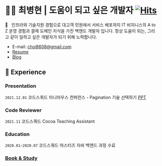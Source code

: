 # :ok_man:&nbsp;최병현 | 도움이 되고 싶은 개발자 [![Hits](https://hits.seeyoufarm.com/api/count/incr/badge.svg?url=https%3A%2F%2Fgithub.com%2FHyune-c%2Fhit-counter&count_bg=%2379C83D&title_bg=%23555555&icon=&icon_color=%23E7E7E7&title=hits&edge_flat=false)](https://hits.seeyoufarm.com)

:wave:&nbsp;&nbsp;&nbsp;인프라와 기술지원 경험으로 대고객 민원에서 서비스 배포까지 IT 비지니스의 A to Z 운영 경험과 결제 도메인 지식을 가진 백엔드 개발자 입니다. 항상 도움이 되는, 그리고 같이 일하고 싶은 개발자가 되기 위해 노력합니다.

- E-mail: choi8608@gmail.com
- [Resume](https://eastern-starflower-6ac.notion.site/203ddcc7f3d74e4e819acac3627d9e26)
- [Blog](https://hyune-c.tistory.com/)

🌟 Experience 
---

### Presentation

`2021.12.01` 코드스쿼드 미니마우스 컨퍼런스 - Pagination 기술 선택하기 [PPT](https://docs.google.com/presentation/d/1QZ28dxJaPvExyqyO70bhE6EuTloz1l5cqTpDjxhf4y8/edit#slide=id.g1034e8bbc9b_21_376)

### Code Reviewer

`2021.11` 코드스쿼드 Cocoa Teaching Assistant

### Education

`2020.01~2020.07` 코드스쿼드 마스터즈 자바 백엔드 과정 수료

### [Book & Study](https://eastern-starflower-6ac.notion.site/Book-Study-8ee0a40475e64d48851304700ffb9319)
